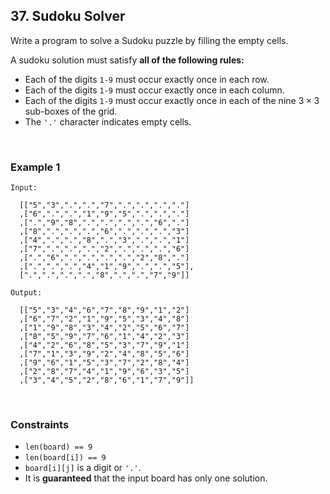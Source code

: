 ## 37. Sudoku Solver

Write a program to solve a Sudoku puzzle by filling the empty cells.

A sudoku solution must satisfy **all of the following rules:**

- Each of the digits `1-9` must occur exactly once in each row.
- Each of the digits `1-9` must occur exactly once in each column.
- Each of the digits `1-9` must occur exactly once in each of the nine $3\times3$ sub-boxes of the grid.
- The `'.'` character indicates empty cells.

<br>

### Example 1

```
Input:

  [["5","3",".",".","7",".",".",".","."]
  ,["6",".",".","1","9","5",".",".","."]
  ,[".","9","8",".",".",".",".","6","."]
  ,["8",".",".",".","6",".",".",".","3"]
  ,["4",".",".","8",".","3",".",".","1"]
  ,["7",".",".",".","2",".",".",".","6"]
  ,[".","6",".",".",".",".","2","8","."]
  ,[".",".",".","4","1","9",".",".","5"],
  [".",".",".",".","8",".",".","7","9"]]

Output:

  [["5","3","4","6","7","8","9","1","2"]
  ,["6","7","2","1","9","5","3","4","8"]
  ,["1","9","8","3","4","2","5","6","7"]
  ,["8","5","9","7","6","1","4","2","3"]
  ,["4","2","6","8","5","3","7","9","1"]
  ,["7","1","3","9","2","4","8","5","6"]
  ,["9","6","1","5","3","7","2","8","4"]
  ,["2","8","7","4","1","9","6","3","5"]
  ,["3","4","5","2","8","6","1","7","9"]]
```

<br>

### Constraints

- `len(board) == 9`
- `len(board[i]) == 9`
- `board[i][j]` is a digit or `'.'`.
- It is **guaranteed** that the input board has only one solution.
